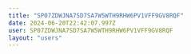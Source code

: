 ```yaml
---
title: "SP07ZDWJNA7SD7SA7W5WTH9RHW6PV1VFF9GV8RQF"
date: 2024-06-20T22:42:07.997Z
user: SP07ZDWJNA7SD7SA7W5WTH9RHW6PV1VFF9GV8RQF
layout: "users"
---
```

    